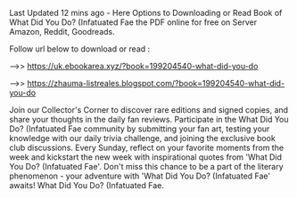 Last Updated 12 mins ago - Here Options to Downloading or Read Book of What Did You Do? (Infatuated Fae the PDF online for free on Server Amazon, Reddit, Goodreads.
 
Follow url below to download or read :
 
-->> https://uk.ebookarea.xyz/?book=199204540-what-did-you-do
 
-->> https://zhauma-listreales.blogspot.com/?book=199204540-what-did-you-do
 
Join our Collector's Corner to discover rare editions and signed copies, and share your thoughts in the daily fan reviews.
Participate in the What Did You Do? (Infatuated Fae community by submitting your fan art, testing your knowledge with our daily trivia challenge, and joining the exclusive book club discussions.
Every Sunday, reflect on your favorite moments from the week and kickstart the new week with inspirational quotes from 'What Did You Do? (Infatuated Fae'. Don't miss this chance to be a part of the literary phenomenon - your adventure with 'What Did You Do? (Infatuated Fae' awaits! What Did You Do? (Infatuated Fae.
